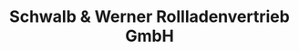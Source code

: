---
title: "Schwalb & Werner Rollladenvertrieb GmbH"
url: /forchheim/schwalb-und-werner-rollladenvertrieb-gmbh/
shop: Jalousien
---